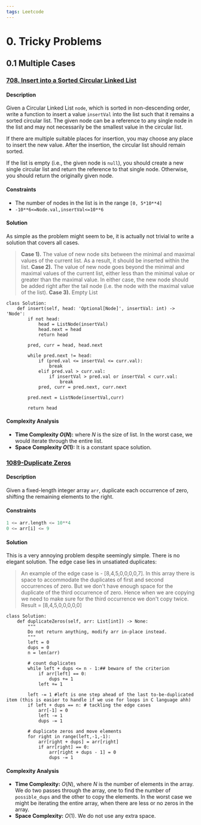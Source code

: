 ```yaml
---
tags: Leetcode
---
```


# 0. Tricky Problems
## 0.1 Multiple Cases
### [708. Insert into a Sorted Circular Linked List](https://leetcode.com/problems/insert-into-a-sorted-circular-linked-list/)
#### Description
Given a Circular Linked List `node`, which is sorted in non-descending order, write a function to insert a value `insertVal` into the list such that it remains a sorted circular list. The given node can be a reference to any single node in the list and may not necessarily be the smallest value in the circular list.

If there are multiple suitable places for insertion, you may choose any place to insert the new value. After the insertion, the circular list should remain sorted.

If the list is empty (i.e., the given node is `null`), you should create a new single circular list and return the reference to that single node. Otherwise, you should return the originally given node.

#### Constraints
- The number of nodes in the list is in the range `[0, 5*10**4]`
- `-10**6<=Node.val,insertVal<=10**6`

#### Solution
As simple as the problem might seem to be, it is actually not trivial to write a solution that covers all cases.

> **Case 1).** The value of new node sits between the minimal and maximal values of the current list. As a result, it should be inserted within the list.
> **Case 2).** The value of new node goes beyond the minimal and maximal values of the current list, either less than the minimal value or greater than the maximal value. In either case, the new node should be added right after the tail node (i.e. the node with the maximal value of the list).
> **Case 3).** Empty List

```python=!
class Solution:
    def insert(self, head: 'Optional[Node]', insertVal: int) -> 'Node':
        if not head:
            head = ListNode(insertVal)
            head.next = head
            return head
        
        pred, curr = head, head.next
        
        while pred.next != head:
            if (pred.val <= insertVal <= curr.val):
                break
            elif pred.val > curr.val:
                if insertVal > pred.val or insertVal < curr.val:
                    break
            pred, curr = pred.next, curr.next
        
        pred.next = ListNode(insertVal,curr)
        
        return head
```

#### Complexity Analysis
- **Time Complexity $O (N)$:** where $N$ is the size of list. In the worst case, we would iterate through the entire list.
- **Space Complexity $O(1)$:** It is a constant space solution.

### [1089-Duplicate Zeros](https://leetcode.com/problems/duplicate-zeros/)
#### Description
Given a fixed-length integer array `arr`, duplicate each occurrence of zero, shifting the remaining elements to the right.

#### Constraints
```python
1 <= arr.length <= 10**4
0 <= arr[i] <= 9
```

#### Solution
This is a very annoying problem despite seemingly simple. There is no elegant solution. The edge case lies in unsatiated duplicates:

> An example of the edge case is - [8,4,5,0,0,0,0,7]. In this array there is space to accommodate the duplicates of first and second occurrences of zero. But we don't have enough space for the duplicate of the third occurrence of zero. Hence when we are copying we need to make sure for the third occurrence we don't copy twice. Result = [8,4,5,0,0,0,0,0]

```python=!
class Solution:
    def duplicateZeros(self, arr: List[int]) -> None:
        """
        Do not return anything, modify arr in-place instead.
        """
        left = 0
        dups = 0
        n = len(arr)
        
        # count duplicates
        while left + dups <= n - 1:## beware of the criterion
            if arr[left] == 0:
                dups += 1
            left += 1
        
        left -= 1 #left is one step ahead of the last to-be-duplicated item (this is easier to handle if we use for loops in C language ahh)
        if left + dups == n: # tackling the edge cases
            arr[-1] = 0
            left -= 1
            dups -= 1
        
        # duplicate zeros and move elements
        for right in range(left,-1,-1):
            arr[right + dups] = arr[right]
            if arr[right] == 0:
                arr[right + dups - 1] = 0
                dups -= 1
```

#### Complexity Analysis
- **Time Complexity:** $O(N)$, where $N$ is the number of elements in the array. We do two passes through the array, one to find the number of `possible_dups` and the other to copy the elements. In the worst case we might be iterating the entire array, when there are less or no zeros in the array.
- **Space Complexity:** $O(1)$. We do not use any extra space.